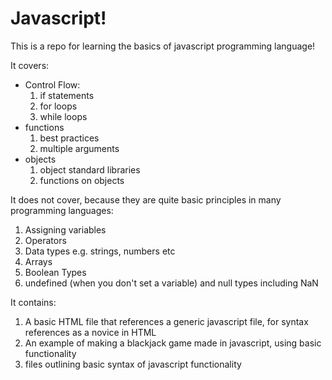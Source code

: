 # Javascript!

This is a repo for learning the basics of javascript programming language!

It covers:
- Control Flow:
  1. if statements
  2. for loops
  3. while loops
- functions
  1. best practices
  2. multiple arguments
- objects
  1. object standard libraries
  2. functions on objects

It does not cover, because they are quite basic principles in many programming languages:
1. Assigning variables
2. Operators
3. Data types e.g. strings, numbers etc
4. Arrays
5. Boolean Types
6. undefined (when you don't set a variable) and null types including NaN

It contains:
1. A basic HTML file that references a generic javascript file, for syntax references as a novice in HTML
2. An example of making a blackjack game made in javascript, using basic functionality
3. files outlining basic syntax of javascript functionality
